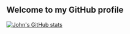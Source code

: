 ## Welcome to my GitHub profile

[![John's GitHub stats](https://github-readme-stats.vercel.app/api?username=johnma02&show_icons=true&theme=darcula)](https://github.com/johnma02/github-readme-stats)

